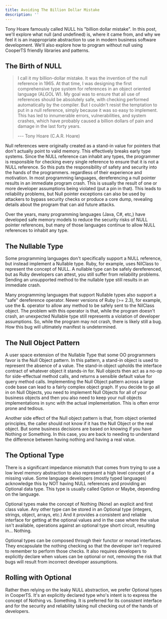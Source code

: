 ```yaml
---
title: Avoiding The Billion Dollar Mistake
description: ''
---
```


Tony Hoare famously called NULL his "billion dollar mistake". In this post, we'll explore what null (and undefined) is, where it came from, and why we feel it is an inappropriate abstraction to use in modern business software development. We'll also explore how to program without null using CooperTS friendly libraries and patterns.

## The Birth of NULL

> I call it my billion-dollar mistake. It was the invention of the null reference in 1965. At that time, I was designing the first comprehensive type system for references in an object oriented language (ALGOL W). My goal was to ensure that all use of references should be absolutely safe, with checking performed automatically by the compiler. But I couldn't resist the temptation to put in a null reference, simply because it was so easy to implement. This has led to innumerable errors, vulnerabilities, and system crashes, which have probably caused a billion dollars of pain and damage in the last forty years.
>
> --- Tony Hoare (C.A.R. Hoare)

Null references were originally created as a stand-in value for pointers that don't actually point to valid memory. This effectively breaks early type systems. Since the NULL reference can inhabit any types, the programmer is responsible for checking every single reference to ensure that it is not a NULL reference. So this puts the responsibility of safety and security into the hands of the programmers. regardless of their experience and motivation. In most programming languages, dereferencing a null pointer results in an immediate program crash. This is usually the result of one or more developer assumptions being violated (put a pin in that). This leads to reliability problems, but Null pointer exceptions can also be used by attackers to bypass security checks or produce a core dump, revealing details about the program that can aid future attacks.

Over the years, many programming languages (Java, C#, etc,) have developed safe memory models to reduce the security risks of NULL pointer references, but many of those languages continue to allow NULL references to inhabit any type.

## The Nullable Type

Some programming languages don't specifically support a NULL reference, but instead implement a Nullable type. Ruby, for example, uses NilClass to represent the concept of NULL. A nullable type can be safely dereferenced, but as Ruby developers can attest, you still suffer from reliability problems. Sending an unsupported method to the nullable type still results in an immediate crash.

Many programming languages that support Nullable types also support a "safe" dereference operator. Newer versions of Ruby (>= 2.3), for example, use the &. operator to allow any method to be safely sent to the NilClass object. The problem with this operator is that, while the program doesn't crash, an unexpected Nullable type still represents a violation of developer assumptions. So, while the program may not crash, there is likely still a bug. How this bug will ultimately manifest is undetermined.

## The Null Object Pattern

A user space extension of the Nullable Type that some OO programmers favor is the Null Object pattern. In this pattern, a stand-in object is used to represent the absence of a value. The stand-in object upholds the interface contract of whatever object it stands-in for. Null objects then act as a no-op for side-effectual method calls, and returns a sensible default value for query method calls. Implementing the Null Object pattern across a large code base can lead to a fairly complex object graph. If you decide to go all in on Null Objects, you need to implement Null Objects for all of your business objects and then you also need to keep your null objects implementations in sync with the actual implementation. This is often error prone and tedious.

Another side effect of the Null object pattern is that, from object oriented principles, the caller should not know if it has the Null Object or the real object. But some business decisions are based on knowing if you have Nothing or Something. In this case, you are back to needing to understand the difference between having nothing and having a real value.

## The Optional Type

There is a significant impedance mismatch that comes from trying to use a low level memory abstraction to also represent a high level concept of a missing value. Some language developers (mostly typed languages) acknowledge this by NOT having NULL references and providing an Optional data type. This type is usually called Option or Maybe, depending on the language.

Optional types make the concept of Nothing (None) an explicit and first class value. Any other type can be stored in an Optional type (integers, strings, object, arrays, etc.) And it provides a consistent and reliable interface for getting at the optional values and in the case where the value isn't available, operations against an optional type short circuit, resulting in... Nothing.

Optional types can be composed through their functor or monad interfaces. They encapsulate the nothing checking so that the developer isn't required to remember to perform those checks. It also requires developers to explicitly declare when values can be optional or not, removing the risk that bugs will result from incorrect developer assumptions.

## Rolling with Optional

Rather then relying on the leaky NULL abstraction, we prefer Optional types in CooperTS. It's an explicitly declared type who's intent is to express the concept of Nothing vs. Something. It is preferred for its consistent interface and for the security and reliability taking null checking out of the hands of developers.
